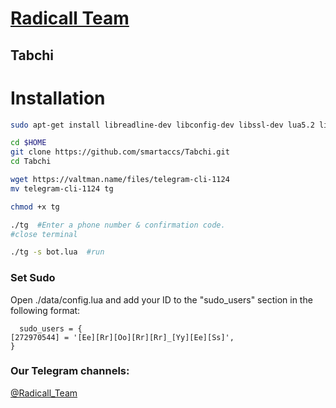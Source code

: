 # [Radicall Team](https://telegram.me/Radicall_Team)
## Tabchi


# Installation

```sh
sudo apt-get install libreadline-dev libconfig-dev libssl-dev lua5.2 liblua5.2-dev lua-socket lua-sec lua-expat libevent-dev make unzip git redis-server autoconf g++ libjansson-dev libpython-dev expat libexpat1-dev

cd $HOME
git clone https://github.com/smartaccs/Tabchi.git
cd Tabchi

wget https://valtman.name/files/telegram-cli-1124
mv telegram-cli-1124 tg

chmod +x tg

./tg  #Enter a phone number & confirmation code.
#close terminal

./tg -s bot.lua  #run

```

### Set Sudo

Open ./data/config.lua and add your ID to the "sudo_users" section in the following format:
```
  sudo_users = {
[272970544] = '[Ee][Rr][Oo][Rr][Rr]_[Yy][Ee][Ss]',
}

```

### Our Telegram channels:

 [@Radicall_Team](https://telegram.me/Radicall_team)


